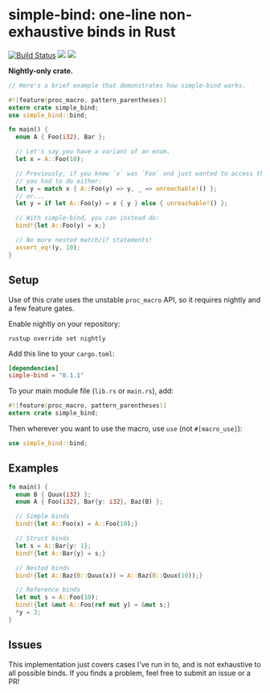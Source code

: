 # simple-bind: one-line non-exhaustive binds in Rust
[![Build Status](https://travis-ci.org/willcrichton/simple-bind.svg?branch=master)](https://travis-ci.org/willcrichton/simple-bind)
[![](https://img.shields.io/crates/v/simple-bind.svg)](https://crates.io/crates/simple-bind)
[![](https://docs.rs/simple-bind/badge.svg)](https://docs.rs/simple-bind/)

**Nightly-only crate.**

```rust
// Here's a brief example that demonstrates how simple-bind works.

#![feature(proc_macro, pattern_parentheses)]
extern crate simple_bind;
use simple_bind::bind;

fn main() {
  enum A { Foo(i32), Bar };

  // Let's say you have a variant of an enum.
  let x = A::Foo(10);

  // Previously, if you knew `x` was `Foo` and just wanted to access the inside,
  // you had to do either:
  let y = match x { A::Foo(y) => y, _ => unreachable!() };
  // or...
  let y = if let A::Foo(y) = x { y } else { unreachable!() };

  // With simple-bind, you can instead do:
  bind!{let A::Foo(y) = x;}

  // No more nested match/if statements!
  assert_eq!(y, 10);
}
```

## Setup

Use of this crate uses the unstable `proc_macro` API, so it requires nightly and a few feature gates.

Enable nightly on your repository:
```
rustup override set nightly
```

Add this line to your `cargo.toml`:
```toml
[dependencies]
simple-bind = "0.1.1"
```

To your main module file (`lib.rs` or `main.rs`), add:
```rust
#![feature(proc_macro, pattern_parentheses)]
extern crate simple_bind;
```

Then wherever you want to use the macro, use `use` (not `#[macro_use]`):
```rust
use simple_bind::bind;
```

## Examples

```rust
fn main() {
  enum B { Quux(i32) };
  enum A { Foo(i32), Bar{y: i32}, Baz(B) };

  // Simple binds
  bind!{let A::Foo(x) = A::Foo(10);}

  // Struct binds
  let s = A::Bar{y: 1};
  bind!{let A::Bar{y} = s;}

  // Nested binds
  bind!{let A::Baz(B::Quux(x)) = A::Baz(B::Quux(10));}

  // Reference binds
  let mut s = A::Foo(10);
  bind!{let &mut A::Foo(ref mut y) = &mut s;}
  *y = 3;
}
```

## Issues

This implementation just covers cases I've run in to, and is not exhaustive to all possible binds. If you finds a problem, feel free to submit an issue or a PR!
